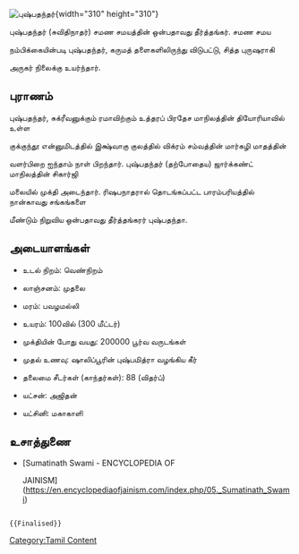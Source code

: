 ![புஷ்பதந்தர் ](புஷ்பதந்தர்_.jpg "புஷ்பதந்தர் "){width="310" height="310"}
புஷ்பதந்தர் (சுவிதிநாதர்) சமண சமயத்தின் ஒன்பதாவது தீர்த்தங்கர். சமண சமய
நம்பிக்கையின்படி புஷ்பதந்தர், கருமத் தளைகளிலிருந்து விடுபட்டு, சித்த புருஷராகி
அருகர் நிலைக்கு உயர்ந்தார்.

## புராணம்

புஷ்பதந்தர், சுக்ரீவனுக்கும் ரமாவிற்கும் உத்தரப் பிரதேச மாநிலத்தின் தியோரியாவில் உள்ள
குக்குந்தூ என்னுமிடத்தில் இக்ஷ்வாகு குலத்தில் விக்ரம் சம்வத்தின் மார்கழி மாதத்தின்
வளர்பிறை ஐந்தாம் நாள் பிறந்தார். புஷ்பதந்தர் (தற்போதைய) ஜார்க்கண்ட் மாநிலத்தின் சிகார்ஜி
மலையில் முக்தி அடைந்தார். ரிஷபநாதரால் தொடங்கப்பட்ட பாரம்பரியத்தில் நான்காவது சங்கங்களை
மீண்டும் நிறுவிய ஒன்பதாவது தீர்த்தங்கரர் புஷ்பதந்தா.

## அடையாளங்கள்

-   உடல் நிறம்: வெண்நிறம்
-   லாஞ்சனம்: முதலை
-   மரம்: பவழமல்லி
-   உயரம்: 100வில் (300 மீட்டர்)
-   முக்தியின் போது வயது: 200000 பூர்வ வருடங்கள்
-   முதல் உணவு: ஷாலிப்பூரின் புஷ்பமித்ரா வழங்கிய கீர்
-   தலைமை சீடர்கள் (காந்தர்கள்): 88 (விதர்ப்)
-   யட்சன்: அஜிதன்
-   யட்சினி: மகாகாளி

## உசாத்துணை

-   [Sumatinath Swami - ENCYCLOPEDIA OF
    JAINISM](https://en.encyclopediaofjainism.com/index.php/05._Sumatinath_Swami)

```{=mediawiki}
{{Finalised}}
```
[Category:Tamil Content](Category:Tamil_Content "wikilink")
